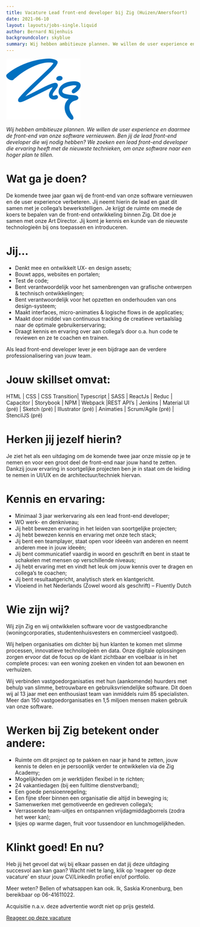 ```yaml
---
title: Vacature Lead front-end developer bij Zig (Huizen/Amersfoort)
date: 2021-06-10
layout: layouts/jobs-single.liquid
author: Bernard Nijenhuis
backgroundcolor: skyblue
summary: Wij hebben ambitieuze plannen. We willen de user experience en daarmee de front-end van onze software vernieuwen. Ben jij de lead front-end developer die wij nodig hebben? We zoeken een lead front-end developer die ervaring heeft met de nieuwste technieken, om onze software naar een hoger plan te tillen.
---
```

![[Zig](https://zig.nl/)](/_img/werkgevers/zig.png)

_Wij hebben ambitieuze plannen. We willen de user experience en daarmee de front-end van onze software vernieuwen. Ben jij de lead front-end developer die wij nodig hebben? We zoeken een lead front-end developer die ervaring heeft met de nieuwste technieken, om onze software naar een hoger plan te tillen._

# Wat ga je doen?

De komende twee jaar gaan wij de front-end van onze software vernieuwen en de user experience verbeteren. Jij neemt hierin de lead en gaat dit samen met je collega’s bewerkstelligen. Je krijgt de ruimte om mede de koers te bepalen van de front-end ontwikkeling binnen Zig. Dit doe je samen met onze Art Director. Jij komt je kennis en kunde van de nieuwste technologieën bij ons toepassen en introduceren.

# Jij…

* Denkt mee en ontwikkelt UX- en design assets;
* Bouwt apps, websites en portalen;
* Test de code;
* Bent verantwoordelijk voor het samenbrengen van grafische ontwerpen & technisch ontwikkelingen;
* Bent verantwoordelijk voor het opzetten en onderhouden van ons design-systeem;
* Maakt interfaces, micro-animaties & logische flows in de applicaties;
* Maakt door middel van continuous tracking de creatieve vertaalslag naar de optimale gebruikerservaring;
* Draagt kennis en ervaring over aan collega’s door o.a. hun code te reviewen en ze te coachen en trainen.

Als lead front-end developer lever je een bijdrage aan de verdere professionalisering van jouw team.

# Jouw skillset omvat:

HTML | CSS | CSS Transition| Typescript | SASS | ReactJs | Reduc | Capacitor | Storybook | NPM | Webpack |REST API’s | Jenkins | Material UI (pré) | Sketch (pré) | Illustrator (pré) | Animaties | Scrum/Agile (pré) | StencilJS (pré)

# Herken jij jezelf hierin?

Je ziet het als een uitdaging om de komende twee jaar onze missie op je te nemen en voor een groot deel de front-end naar jouw hand te zetten. Dankzij jouw ervaring in soortgelijke projecten ben je in staat om de leiding te nemen in UI/UX en de architectuur/techniek hiervan.

# Kennis en ervaring:

* Minimaal 3 jaar werkervaring als een lead front-end developer;
* WO werk- en denkniveau;
* Jij hebt bewezen ervaring in het leiden van soortgelijke projecten;
* Jij hebt bewezen kennis en ervaring met onze tech stack;
* Jij bent een teamplayer, staat open voor ideeën van anderen en neemt anderen mee in jouw ideeën;
* Jij bent communicatief vaardig in woord en geschrift en bent in staat te schakelen met mensen op verschillende niveaus;
* Jij hebt ervaring met en vindt het leuk om jouw kennis over te dragen en collega’s te coachen;
* Jij bent resultaatgericht, analytisch sterk en klantgericht.
* Vloeiend in het Nederlands (Zowel woord als geschrift) – Fluently Dutch

# Wie zijn wij?

Wij zijn Zig en wij ontwikkelen software voor de vastgoedbranche (woningcorporaties, studentenhuisvesters en commercieel vastgoed).

Wij helpen organisaties om dichter bij hun klanten te komen met slimme processen, innovatieve technologieën en data. Onze digitale oplossingen zorgen ervoor dat de focus op de klant zichtbaar en voelbaar is in het complete proces: van een woning zoeken en vinden tot aan bewonen en verhuizen.

Wij verbinden vastgoedorganisaties met hun (aankomende) huurders met behulp van slimme, betrouwbare en gebruiksvriendelijke software. Dit doen wij al 13 jaar met een enthousiast team van inmiddels ruim 85 specialisten. Meer dan 150 vastgoedorganisaties en 1,5 miljoen mensen maken gebruik van onze software.

# Werken bij Zig betekent onder andere:

* Ruimte om dit project op te pakken en naar je hand te zetten, jouw kennis te delen en je persoonlijk verder te ontwikkelen via de Zig Academy;
* Mogelijkheden om je werktijden flexibel in te richten;
* 24 vakantiedagen (bij een fulltime dienstverband);
* Een goede pensioenregeling;
* Een fijne sfeer binnen een organisatie die altijd in beweging is;
* Samenwerken met gemotiveerde en gedreven collega’s;
* Verrassende team-uitjes en ontspannen vrijdagmiddagborrels (zodra het weer kan);
* Ijsjes op warme dagen, fruit voor tussendoor en lunchmogelijkheden.

# Klinkt goed! En nu?

Heb jij het gevoel dat wij bij elkaar passen en dat jij deze uitdaging succesvol aan kan gaan? Wacht niet te lang, klik op ‘reageer op deze vacature’ en stuur jouw CV/LinkedIn profiel en/of portfolio.

Meer weten? Bellen of whatsappen kan ook. Ik, Saskia Kronenburg, ben bereikbaar op 06-41611022.

Acquisitie n.a.v. deze advertentie wordt niet op prijs gesteld.

[Reageer op deze vacature](https://werkenbijzig.nl/2021/05/10/lead-frontend-developer/)

